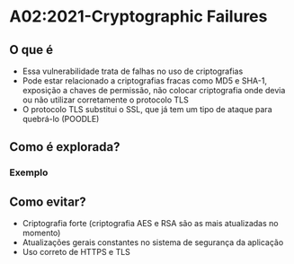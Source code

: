 # A02:2021-Cryptographic Failures
## O que é
- Essa vulnerabilidade trata de falhas no uso de criptografias<br>
- Pode estar relacionado a criptografias fracas como MD5 e SHA-1, exposição a chaves de permissão, não colocar criptografia onde devia ou não utilizar corretamente o protocolo TLS<br>
- O protocolo TLS substitui o SSL, que já tem um tipo de ataque para quebrá-lo (POODLE)<br>
## Como é explorada?
### Exemplo
## Como evitar?
- Criptografia forte (criptografia AES e RSA são as mais atualizadas no momento)<br>
- Atualizações gerais constantes no sistema de segurança da aplicação<br>
- Uso correto de HTTPS e TLS<br>

